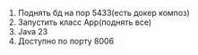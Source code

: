 1) Поднять бд на пор 5433(есть докер композ)
2) Запустить класс App(поднять все)
3) Java 23
4) Доступно по порту 8006
